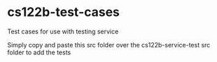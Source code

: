 # cs122b-test-cases
Test cases for use with testing service

Simply copy and paste this src folder over the cs122b-service-test src folder to add the tests
